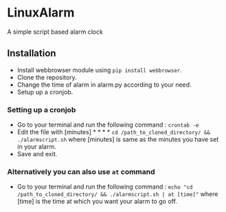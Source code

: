 # LinuxAlarm
A simple script based alarm clock

## Installation
* Install webbrowser module using `pip install webbrowser`.
* Clone the repository.
* Change the time of alarm in alarm.py according to your need.
* Setup up a cronjob.

### Setting up a cronjob
* Go to your terminal and run the following command : `crontab -e`
* Edit the file with [minutes] * * * * `cd /path_to_cloned_directory/ && ./alarmscript.sh` where [minutes] is same as the minutes you have set in your alarm.
* Save and exit.

### Alternatively you can also use `at` command
* Go to your terminal and run the following command : `echo "cd /path_to_cloned_directory/ && ./alarmscript.sh | at [time]"` where [time] is the time at which you want your alarm to go off.
